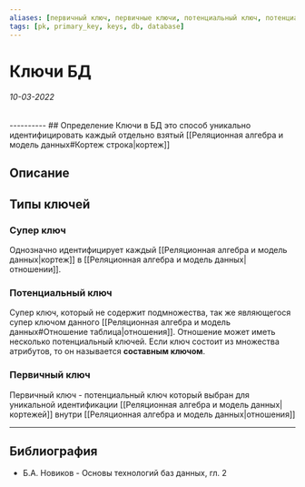 ```yaml
---
aliases: [первичный ключ, первичные ключи, потенциальный ключ, потенциальные ключи, ключ, pk, primary key, foreign key, keys, ключи бд]
tags: [pk, primary_key, keys, db, database]
---
```

# Ключи БД
<h6>10-03-2022</h6>
----------
## Определение
Ключи в БД это способ уникально идентифицировать каждый отдельно взятый [[Реляционная алгебра и модель данных#Кортеж строка|кортеж]]

## Описание

## Типы ключей

### Супер ключ
Однозначно идентифицирует каждый [[Реляционная алгебра и модель данных|кортеж]] в [[Реляционная алгебра и модель данных|отношении]].

### Потенциальный ключ
Супер ключ, который не содержит подмножества, так же являющегося супер ключом данного [[Реляционная алгебра и модель данных#Отношение таблица|отношения]].
 Отношение может иметь несколько потенциальный ключей. Если ключ состоит из множества атрибутов, то он называется **составным ключом**.

### Первичный ключ
Первичный ключ - потенциальный ключ который выбран для уникальной идентификации [[Реляционная алгебра и модель данных|кортежей]] внутри [[Реляционная алгебра и модель данных|отношения]]


---
## Библиография
- Б.А. Новиков - Основы технологий баз данных, гл. 2